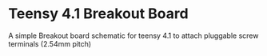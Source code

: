 # Teensy 4.1 Breakout Board
 A simple Breakout board schematic for teensy 4.1 to attach pluggable screw terminals (2.54mm pitch)
